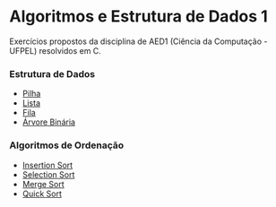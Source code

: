 # Algoritmos e Estrutura de Dados 1
 Exercícios propostos da disciplina de AED1 (Ciência da Computação - UFPEL) resolvidos em C.
 
 ### __Estrutura de Dados__
 * [Pilha](link)
 * [Lista](link)
 * [Fila](link)
 * [Árvore Binária](link)
 
### __Algoritmos de Ordenação__
* [Insertion Sort](link)
* [Selection Sort]()
* [Merge Sort](https://github.com/bluisalima/Algoritmos-e-Estruturas-de-Dados1/blob/main/src/mergesort.c)
* [Quick Sort](https://github.com/bluisalima/Algoritmos-e-Estruturas-de-Dados1/blob/main/src/quicksort.c)
